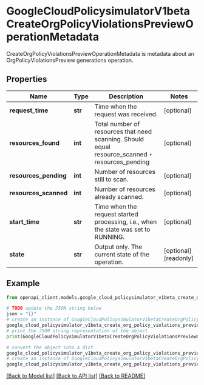# GoogleCloudPolicysimulatorV1betaCreateOrgPolicyViolationsPreviewOperationMetadata

CreateOrgPolicyViolationsPreviewOperationMetadata is metadata about an OrgPolicyViolationsPreview generations operation.

## Properties

Name | Type | Description | Notes
------------ | ------------- | ------------- | -------------
**request_time** | **str** | Time when the request was received. | [optional] 
**resources_found** | **int** | Total number of resources that need scanning. Should equal resource_scanned + resources_pending | [optional] 
**resources_pending** | **int** | Number of resources still to scan. | [optional] 
**resources_scanned** | **int** | Number of resources already scanned. | [optional] 
**start_time** | **str** | Time when the request started processing, i.e., when the state was set to RUNNING. | [optional] 
**state** | **str** | Output only. The current state of the operation. | [optional] [readonly] 

## Example

```python
from openapi_client.models.google_cloud_policysimulator_v1beta_create_org_policy_violations_preview_operation_metadata import GoogleCloudPolicysimulatorV1betaCreateOrgPolicyViolationsPreviewOperationMetadata

# TODO update the JSON string below
json = "{}"
# create an instance of GoogleCloudPolicysimulatorV1betaCreateOrgPolicyViolationsPreviewOperationMetadata from a JSON string
google_cloud_policysimulator_v1beta_create_org_policy_violations_preview_operation_metadata_instance = GoogleCloudPolicysimulatorV1betaCreateOrgPolicyViolationsPreviewOperationMetadata.from_json(json)
# print the JSON string representation of the object
print(GoogleCloudPolicysimulatorV1betaCreateOrgPolicyViolationsPreviewOperationMetadata.to_json())

# convert the object into a dict
google_cloud_policysimulator_v1beta_create_org_policy_violations_preview_operation_metadata_dict = google_cloud_policysimulator_v1beta_create_org_policy_violations_preview_operation_metadata_instance.to_dict()
# create an instance of GoogleCloudPolicysimulatorV1betaCreateOrgPolicyViolationsPreviewOperationMetadata from a dict
google_cloud_policysimulator_v1beta_create_org_policy_violations_preview_operation_metadata_from_dict = GoogleCloudPolicysimulatorV1betaCreateOrgPolicyViolationsPreviewOperationMetadata.from_dict(google_cloud_policysimulator_v1beta_create_org_policy_violations_preview_operation_metadata_dict)
```
[[Back to Model list]](../README.md#documentation-for-models) [[Back to API list]](../README.md#documentation-for-api-endpoints) [[Back to README]](../README.md)


